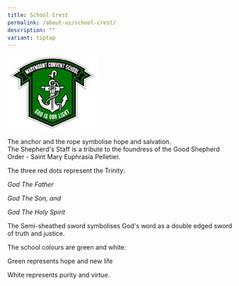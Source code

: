 ```yaml
---
title: School Crest
permalink: /about-us/school-crest/
description: ""
variant: tiptap
---
```

<div class="isomer-image-wrapper"><img style="width: 40%;" height="auto" width="100%" src="/images/crest.jpg"></div><p>The anchor and the rope symbolise hope and salvation.<br>The Shepherd's Staff is a tribute to the foundress of the Good Shepherd Order - Saint Mary Euphrasia Pelletier.</p><p>The three red dots represent the Trinity:</p><p><em>God The Father</em></p><p><em>God The Son, and</em></p><p><em>God The Holy Spirit</em></p><p>The Semi-sheathed sword symbolises God's word as a double edged sword of truth and justice.</p><p>The school colours are green and white:</p><p>Green represents hope and new life</p><p>White represents purity and virtue.</p>